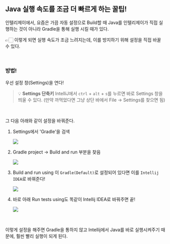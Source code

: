 ## Java 실행 속도를 조금 더 빠르게 하는 꿀팁!


인텔리제이에서, 요즘은 가끔 자동 설정으로 Build할 때 Java를 인텔리제이가 직접 실행하는 것이 아니라 Gradle을 통해 실행 시킬 때가 있다.

👉🏻 이렇게 되면 실행 속도가 조금 느려지는데, 이를 방지하기 위해 설정을 직접 바꿀 수 있다.


<br>

### 방법!

우선 설정 창(Settings)을 연다!


> 💡 **Settings 단축키**
> IntelliJ에서 `ctrl` + `alt` + `s`를 누르면 바로 Settings 창을 띄울 수 있다.
> (만약 까먹었다면 그냥 상단 바에서 File -> Settings를 찾으면 됨)

<br>

그 다음 아래와 같이 설정을 바꿔준다.


1. Settings에서 'Gradle'을 검색

   ![](https://velog.velcdn.com/images/sw_smj/post/15581578-dd59-401e-84e0-07eec060a2a6/image.png)


2. Gradle project → Build and run 부분을 찾음

   ![](https://velog.velcdn.com/images/sw_smj/post/3462951b-645e-458b-a038-a6b98adab059/image.png)


3. Build and run using 이 `Gradle(Default)`로 설정되어 있다면 이를 `Intellij IDEA`로 바꿔준다!

   ![](https://velog.velcdn.com/images/sw_smj/post/760d892a-4dec-4cb2-9f7d-4c847841d65c/image.png)


4. 바로 아래 Run tests using도 똑같이 Intellij IDEA로 바꿔주면 끝!
   
   ![](https://velog.velcdn.com/images/sw_smj/post/3a813cde-28b7-4461-88bd-5b65929ea305/image.png)




<br>

이렇게 설정을 해주면 Gradle을 통하지 않고 Intellij에서 Java를 바로 실행시켜주기 때문에, 훨씬 빨리 실행이 되게 된다.
